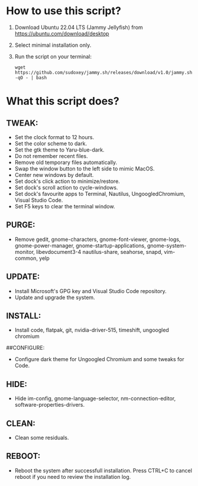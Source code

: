 # How to use this script?

1. Download Ubuntu 22.04 LTS (Jammy Jellyfish) from https://ubuntu.com/download/desktop
2. Select minimal installation only.
3. Run the script on your terminal:

    `wget https://github.com/sudoxey/jammy.sh/releases/download/v1.0/jammy.sh -qO - | bash`

# What this script does?

## TWEAK:

- Set the clock format to 12 hours.
- Set the color scheme to dark.
- Set the gtk theme to Yaru-blue-dark.
- Do not remember recent files.
- Remove old temporary files automatically.
- Swap the window button to the left side to mimic MacOS.
- Center new windows by default.
- Set dock's click action to minimize/restore.
- Set dock's scroll action to cycle-windows.
- Set dock's favourite apps to Terminal, Nautilus, UngoogledChromium, Visual Studio Code.
- Set F5 keys to clear the terminal window.

## PURGE:

- Remove gedit, gnome-characters, gnome-font-viewer, gnome-logs, gnome-power-manager, gnome-startup-applications, gnome-system-monitor, libevdocument3-4
  nautilus-share, seahorse, snapd, vim-common, yelp
 
## UPDATE:

- Install Microsoft's GPG key and Visual Studio Code repository.
 - Update and upgrade the system.
 
## INSTALL:

- Install code, flatpak, git, nvidia-driver-515, timeshift, ungoogled chromium
 
##CONFIGURE:

- Configure dark theme for Ungoogled Chromium and some tweaks for Code.
 
## HIDE:

- Hide im-config, gnome-language-selector, nm-connection-editor, software-properties-drivers.
 
## CLEAN:

- Clean some residuals.
 
## REBOOT:

- Reboot the system after successfull installation. Press CTRL+C to cancel reboot if you need to review the installation log.
